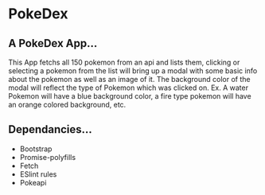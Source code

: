 # PokeDex
 ## A PokeDex App...
 
  This App fetchs all 150 pokemon from an api and lists them, clicking or selecting a pokemon from the list
  will bring up a modal with some basic info about the pokemon as well as an image of it. The background color of the modal will reflect the type of Pokemon which was clicked on. Ex. A water Pokemon will have a blue background color, a fire type pokemon will have an orange colored background, etc.

  ## Dependancies...
  + Bootstrap
  + Promise-polyfills
  + Fetch
  + ESlint rules
  + Pokeapi
  
  

  
  

